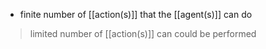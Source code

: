 - finite number of [[action(s)]] that the [[agent(s)]] can do

>limited number of [[action(s)]] can could be performed
